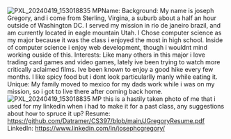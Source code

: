 ![PXL_20240419_153018835 MP](https://github.com/user-attachments/assets/4eb1ed70-979a-413b-8f12-a7c4e135314d)Name:
Background: My name is joseph Gregory, and i come from Sterling, Virgina, a suburb about a half an hour outside of Washington DC.
            I served my mission in rio de janeiro brazil, and am currently located in eagle mountain Utah. I Chose computer science
            as my major because it was the class i enjoyed the most in high school. Inside of computer science i enjoy web development,
            though i wouldnt mind working ouside of this.
Interests: Like many others in this major i love trading card games and video games, lately ive been trying to watch more critically aclaimed films.
           Ive been known to enjoy a good hike every few months. I like spicy food but i dont look particularlly manly while eating it. 
Unique: My family moved to mexico for my dads work while i was on my mission, so i got to live there after coming back home.
![PXL_20240419_153018835 MP](https://github.com/user-attachments/assets/f7d50101-6980-4d26-ac01-0fdd4eca3d10)
this is a hastily taken photo of me that i used for my linkedin when i had to make it for a past class, any suggestions about how to spruce it up? 
Resume: https://github.com/Datramer/CS397/blob/main/JGregoryResume.pdf 
LinkedIn: https://www.linkedin.com/in/josephcgregory/ 
